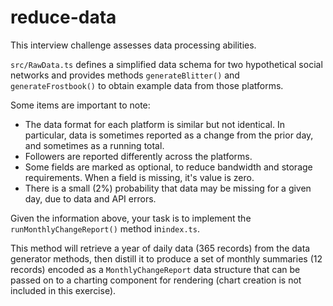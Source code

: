 # reduce-data

This interview challenge assesses data processing abilities.

`src/RawData.ts` defines a simplified data schema for two hypothetical 
social networks and provides methods `generateBlitter()` and 
`generateFrostbook()` to obtain example data from those platforms.

Some items are important to note:
* The data format for each platform is similar but not identical. In
  particular, data is sometimes reported as a change from the prior
  day, and sometimes as a running total.
* Followers are reported differently across the platforms.
* Some fields are marked as optional, to reduce bandwidth and storage
  requirements. When a field is missing, it's value is zero.
* There is a small (2%) probability that data may be missing for a
  given day, due to data and API errors.

Given the information above, your task is to implement the
`runMonthlyChangeReport()` method in`index.ts`. 

This method will retrieve a year of daily data (365 records) from
the data generator methods, then distill it to produce a set of
monthly summaries (12 records) encoded as a `MonthlyChangeReport`
data structure that can be passed on to a charting 
component for rendering (chart creation is not included in this 
exercise).

